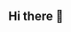 ## Hi there 👋

<!--
**bumilu77cyou/bumilu77cyou** is a ✨ _special_ ✨ repository because its `README.md` (this file) appears on your GitHub profile.
bumilu7.cyou
Here are some ideas to get you started:

- 🔭 I’m currently working on ...
- 🌱 I’m currently learning ...
- 👯 I’m looking to collaborate on ...
- 🤔 I’m looking for help with ...
- 💬 Ask me about ...
- 📫 How to reach me: ...
- 😄 Pronouns: ...
- ⚡ Fun fact: ...
-->
